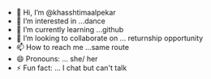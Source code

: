 - 👋 Hi, I’m @khasshtimaalpekar
- 👀 I’m interested in ...dance
- 🌱 I’m currently learning ...github
- 💞️ I’m looking to collaborate on ... returnship opportunity
- 📫 How to reach me ...same route
- 😄 Pronouns: ... she/ her
- ⚡ Fun fact: ... I chat but can't talk

<!---
khasshtimaalpekar/khasshtimaalpekar is a ✨ special ✨ repository because its `README.md` (this file) appears on your GitHub profile.
You can click the Preview link to take a look at your changes.
--->

